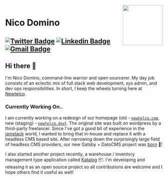 <img align="right" src="https://imgur.com/46Xmagk.png" width="128" />

# Nico Domino

[![Twitter Badge](https://img.shields.io/badge/-@ndom91-1ca0f1?style=flat-square&labelColor=1ca0f1&logo=twitter&logoColor=white&link=https://twitter.com/ndom91)](https://twitter.com/ndom91) [![Linkedin Badge](https://img.shields.io/badge/-ndom91-blue?style=flat-square&logo=Linkedin&logoColor=white&link=https://www.linkedin.com/in/ndom91/)](https://www.linkedin.com/in/ndom91/) [![Gmail Badge](https://img.shields.io/badge/-yo@ndo.dev-c14438?style=flat-square&logo=gmail&logoColor=white&link=mailto:yo@ndo.dev)](mailto:yo@ndo.dev)
---

## Hi there 👋

I'm Nico Domino, command-line warrior and open sourcerer. My day job consists of an eclectic mix of full stack web development, sys admin, and dev ops responsibilities. In short, I keep the wheels turning here at [Newtelco](https://newtelco.dev).

### Currently Working On..

I am currently working on a redesign of our homepage (old - [`newtelco.com`](https://newtelco.com), new (staging) - [`newtelco.dev`](https://newtelco.dev)). The original site was built on wordpress by a third-party freelancer. Since I've got a good bit of experience in the [jamstack](https://www.netlify.com/jamstack/) world, I wanted to bring that in-house and replace it with a headless CMS based site. After narrowing down the surprisingly large field of headless CMS providers, our new Gatsby + DatoCMS project was [born](https://github.com/newtelco/newtelco-dato) 🎉!

I also started another project recently, a warehouse / inventory management type application called [Katalog](https://github.com/ndom91/katalog) 📦. I'm developing and releasing it as an open source project so all contributions are welcome and I hope others find it useful as well!
